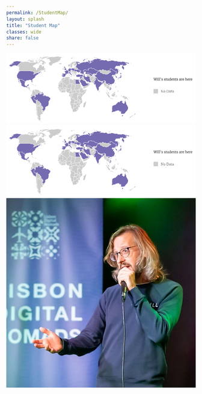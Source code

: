 ```yaml
---
permalink: /StudentMap/
layout: splash
title: "Student Map"
classes: wide
share: false
---
```


<img src="/assets/images/studentmap.jpg">
<img src="/assets/images/studentmap.png">
<img src="/assets/images/speaking.jpg">
